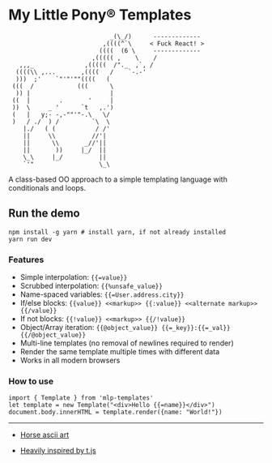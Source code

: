 # My Little Pony® Templates

```
                            _(\_/)      -------------
                          ,((((^`\     < Fuck React! >
                         ((((  (6 \     -------------
                       ,((((( ,    \    /
   ,,,_              ,(((((  /"._  ,`, /
  ((((\\ ,...       ,((((   /    `-.-'
  )))  ;'    `"'"'""((((   (      
 (((  /            (((      \
  )) |                      |
 ((  |        .       '     |
 ))  \     _ '      `t   ,.')  
 (   |   y;- -,-""'"-.\   \/  
 )   / ./  ) /         `\  \
    |./   ( (           / /'
    ||     \\          //'|
    ||      \\       _//'||
    ||       ))     |_/  ||
    \_\     |_/          ||
    `'"                  \_\
```

A class-based OO approach to a simple templating language with conditionals and loops.

## Run the demo

```
npm install -g yarn # install yarn, if not already installed
yarn run dev
```

### Features
 * Simple interpolation: `{{=value}}`
 * Scrubbed interpolation: `{{%unsafe_value}}`
 * Name-spaced variables: `{{=User.address.city}}`
 * If/else blocks: `{{value}} <<markup>> {{:value}} <<alternate markup>> {{/value}}`
 * If not blocks: `{{!value}} <<markup>> {{/!value}}`
 * Object/Array iteration: `{{@object_value}} {{=_key}}:{{=_val}} {{/@object_value}}`
 * Multi-line templates (no removal of newlines required to render)
 * Render the same template multiple times with different data
 * Works in all modern browsers

### How to use

```
import { Template } from 'mlp-templates'
let template = new Template("<div>Hello {{=name}}</div>")
document.body.innerHTML = template.render({name: "World!"})
```

___

- [Horse ascii art](https://www.asciiart.eu/animals/horses)

- [Heavily inspired by t.js](https://github.com/jasonmoo/t.js/blob/master/t.js)

